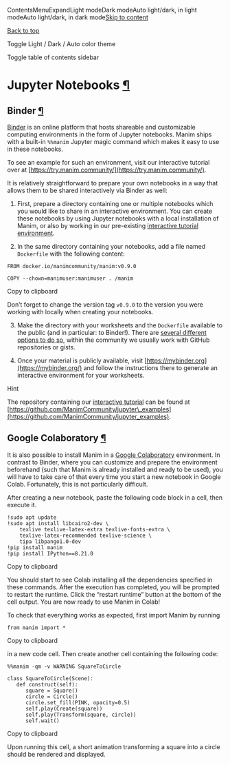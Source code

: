 ContentsMenuExpandLight modeDark modeAuto light/dark, in light modeAuto light/dark, in dark mode[Skip to content](https://docs.manim.community/en/stable/installation/jupyter.html#furo-main-content)

[Back to top](https://docs.manim.community/en/stable/installation/jupyter.html#)

Toggle Light / Dark / Auto color theme

Toggle table of contents sidebar

# Jupyter Notebooks [¶](https://docs.manim.community/en/stable/installation/jupyter.html\#jupyter-notebooks "Link to this heading")

## Binder [¶](https://docs.manim.community/en/stable/installation/jupyter.html\#binder "Link to this heading")

[Binder](https://mybinder.readthedocs.io/en/latest/) is an online
platform that hosts shareable and customizable computing environments
in the form of Jupyter notebooks. Manim ships with a built-in `%%manim`
Jupyter magic command which makes it easy to use in these notebooks.

To see an example for such an environment, visit our interactive
tutorial over at [https://try.manim.community/](https://try.manim.community/).

It is relatively straightforward to prepare your own notebooks in
a way that allows them to be shared interactively via Binder as well:

1. First, prepare a directory containing one or multiple notebooks
which you would like to share in an interactive environment. You
can create these notebooks by using Jupyter notebooks with a
local installation of Manim, or also by working in our pre-existing
[interactive tutorial environment](https://try.manim.community/).

2. In the same directory containing your notebooks, add a
file named `Dockerfile` with the following content:





```
FROM docker.io/manimcommunity/manim:v0.9.0

COPY --chown=manimuser:manimuser . /manim

```

Copy to clipboard



Don’t forget to change the version tag `v0.9.0` to the version you
were working with locally when creating your notebooks.

3. Make the directory with your worksheets and the `Dockerfile`
available to the public (and in particular: to Binder!). There are
[several different options to do so](https://mybinder.readthedocs.io/en/latest/introduction.html#how-can-i-prepare-a-repository-for-binder),
within the community we usually work with GitHub
repositories or gists.

4. Once your material is publicly available, visit
[https://mybinder.org](https://mybinder.org/) and follow the instructions there to
generate an interactive environment for your worksheets.


Hint

The repository containing our [interactive tutorial](https://try.manim.community/) can be found at
[https://github.com/ManimCommunity/jupyter\_examples](https://github.com/ManimCommunity/jupyter_examples).

## Google Colaboratory [¶](https://docs.manim.community/en/stable/installation/jupyter.html\#google-colaboratory "Link to this heading")

It is also possible to install Manim in a
[Google Colaboratory](https://colab.research.google.com/) environment.
In contrast to Binder, where you can customize and prepare the environment
beforehand (such that Manim is already installed and ready to be used), you
will have to take care of that every time you start
a new notebook in Google Colab. Fortunately, this
is not particularly difficult.

After creating a new notebook, paste the following code block in a cell,
then execute it.

```
!sudo apt update
!sudo apt install libcairo2-dev \
    texlive texlive-latex-extra texlive-fonts-extra \
    texlive-latex-recommended texlive-science \
    tipa libpango1.0-dev
!pip install manim
!pip install IPython==8.21.0

```

Copy to clipboard

You should start to see Colab installing all the dependencies specified
in these commands. After the execution has completed, you will be prompted
to restart the runtime. Click the “restart runtime” button at the bottom of
the cell output. You are now ready to use Manim in Colab!

To check that everything works as expected, first import Manim by running

```
from manim import *

```

Copy to clipboard

in a new code cell. Then create another cell containing the
following code:

```
%%manim -qm -v WARNING SquareToCircle

class SquareToCircle(Scene):
   def construct(self):
      square = Square()
      circle = Circle()
      circle.set_fill(PINK, opacity=0.5)
      self.play(Create(square))
      self.play(Transform(square, circle))
      self.wait()

```

Copy to clipboard

Upon running this cell, a short animation transforming a square
into a circle should be rendered and displayed.